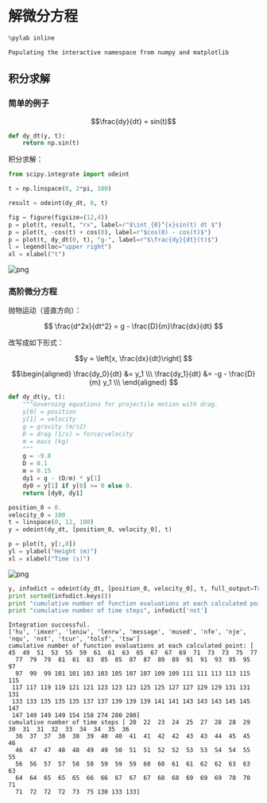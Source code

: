 
# 解微分方程


```python
%pylab inline
```

    Populating the interactive namespace from numpy and matplotlib


## 积分求解

### 简单的例子

$$\frac{dy}{dt} = sin(t)$$


```python
def dy_dt(y, t):
    return np.sin(t)
```

积分求解：


```python
from scipy.integrate import odeint

t = np.linspace(0, 2*pi, 100)

result = odeint(dy_dt, 0, t)
```


```python
fig = figure(figsize=(12,4))
p = plot(t, result, "rx", label=r"$\int_{0}^{x}sin(t) dt $")
p = plot(t, -cos(t) + cos(0), label=r"$cos(0) - cos(t)$")
p = plot(t, dy_dt(0, t), "g-", label=r"$\frac{dy}{dt}(t)$")
l = legend(loc="upper right")
xl = xlabel("t")
```


![png](output_8_0.png)


### 高阶微分方程

抛物运动（竖直方向）：

$$
\frac{d^2x}{dt^2} = g - \frac{D}{m}\frac{dx}{dt}
$$

改写成如下形式：

$$y = \left[x, \frac{dx}{dt}\right] $$

$$\begin{aligned}
\frac{dy_0}{dt} &= y_1 \\\
\frac{dy_1}{dt} &= -g - \frac{D}{m} y_1 \\\
\end{aligned}
$$


```python
def dy_dt(y, t):
    """Governing equations for projectile motion with drag.
    y[0] = position
    y[1] = velocity
    g = gravity (m/s2)
    D = drag (1/s) = force/velocity
    m = mass (kg)
    """
    g = -9.8
    D = 0.1
    m = 0.15
    dy1 = g - (D/m) * y[1]
    dy0 = y[1] if y[0] >= 0 else 0.
    return [dy0, dy1]
```


```python
position_0 = 0.
velocity_0 = 100
t = linspace(0, 12, 100)
y = odeint(dy_dt, [position_0, velocity_0], t)
```


```python
p = plot(t, y[:,0])
yl = ylabel("Height (m)")
xl = xlabel("Time (s)")
```


![png](output_13_0.png)



```python
y, infodict = odeint(dy_dt, [position_0, velocity_0], t, full_output=True, printmessg=True, )
print sorted(infodict.keys())
print "cumulative number of function evaluations at each calculated point:", infodict['nfe']
print "cumulative number of time steps", infodict['nst']
```

    Integration successful.
    ['hu', 'imxer', 'leniw', 'lenrw', 'message', 'mused', 'nfe', 'nje', 'nqu', 'nst', 'tcur', 'tolsf', 'tsw']
    cumulative number of function evaluations at each calculated point: [ 45  49  51  53  55  59  61  61  63  65  67  67  69  71  73  73  75  77
      77  79  79  81  81  83  85  85  87  87  89  89  91  91  93  95  95  97
      97  99  99 101 101 103 103 105 107 107 109 109 111 111 113 113 115 115
     117 117 119 119 121 121 123 123 123 125 125 127 127 129 129 131 131 131
     133 133 135 135 135 137 137 139 139 139 141 141 143 143 143 145 145 147
     147 149 149 149 154 158 274 280 280]
    cumulative number of time steps [ 20  22  23  24  25  27  28  28  29  30  31  31  32  33  34  34  35  36
      36  37  37  38  38  39  40  40  41  41  42  42  43  43  44  45  45  46
      46  47  47  48  48  49  49  50  51  51  52  52  53  53  54  54  55  55
      56  56  57  57  58  58  59  59  59  60  60  61  61  62  62  63  63  63
      64  64  65  65  65  66  66  67  67  67  68  68  69  69  69  70  70  71
      71  72  72  72  73  75 130 133 133]

